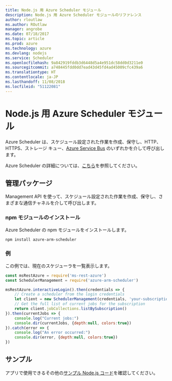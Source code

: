 ```yaml
---
title: Node.js 用 Azure Scheduler モジュール
description: Node.js 用 Azure Scheduler モジュールのリファレンス
author: rloutlaw
ms.author: ROutlaw
manager: angrobe
ms.date: 07/18/2017
ms.topic: article
ms.prod: azure
ms.technology: azure
ms.devlang: nodejs
ms.service: Scheduler
ms.openlocfilehash: 9a842919fddb3d6448d5a4e951dc58dd0d3211e0
ms.sourcegitcommit: a748445fdd0dd7ead43d45fd4ad45009cfc439a6
ms.translationtype: HT
ms.contentlocale: ja-JP
ms.lasthandoff: 11/08/2018
ms.locfileid: "51122081"
---
```

# <a name="azure-scheduler-modules-for-nodejs"></a>Node.js 用 Azure Scheduler モジュール

Azure Scheduler は、スケジュール設定された作業を作成、保守し、HTTP、HTTPS、ストレージ キュー、[Azure Service Bus](/azure/service-bus-messaging/service-bus-messaging-overview) のいずれかを介して呼び出します。

Azure Scheduler の詳細については、[こちら](/azure/scheduler/scheduler-intro)を参照してください。

## <a name="management-package"></a>管理パッケージ

Management API を使って、スケジュール設定された作業を作成、保守し、さまざまな通信チャネルを介して呼び出します。

### <a name="install-the-npm-module"></a>npm モジュールのインストール

Azure Scheduler の npm モジュールをインストールします。

```bash
npm install azure-arm-scheduler
```

### <a name="example"></a>例

この例では、現在のスケジューラを一覧表示します。

```javascript
const msRestAzure = require('ms-rest-azure')
const SchedulerManagement = require('azure-arm-scheduler')

msRestAzure.interactiveLogin().then(credentials => {
    // Create a scheduler from the login credentials
    let client = new SchedulerManagement(credentials, 'your-subscription-id')
    // Get the full list of current jobs for the subscription
    return client.jobCollections.listBySubscription()
}).then(currentJobs => {
    console.log("Current jobs:")
    console.dir(currentJobs, {depth:null, colors:true})
}).catch(error => {
    console.log("An error occurred:")
    console.dir(error, {depth:null, colors:true})
})
```

## <a name="samples"></a>サンプル

アプリで使用できるその他の[サンプル Node.js コード](https://azure.microsoft.com/resources/samples/?platform=nodejs)を確認してください。

